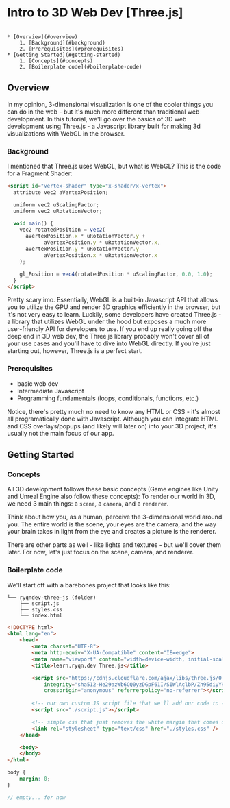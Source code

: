 # Intro to 3D Web Dev [Three.js]

```table-of-contents

* [Overview](#overview)
    1. [Background](#background)
    2. [Prerequisites](#prerequisites)
* [Getting Started](#getting-started)
    1. [Concepts](#concepts)
    2. [Boilerplate code](#boilerplate-code)
```

## Overview

In my opinion, 3-dimensional visualization is one of the cooler things you can do in the web - but it's much more different than traditional web development. In this tutorial, we'll go over the basics of 3D web development using Three.js - a Javascript library built for making 3d visualizations with WebGL in the browser.

### Background 

I mentioned that Three.js uses WebGL, but what is WebGL? This is the code for a Fragment Shader:

```html
<script id="vertex-shader" type="x-shader/x-vertex">
  attribute vec2 aVertexPosition;

  uniform vec2 uScalingFactor;
  uniform vec2 uRotationVector;

  void main() {
    vec2 rotatedPosition = vec2(
      aVertexPosition.x * uRotationVector.y +
            aVertexPosition.y * uRotationVector.x,
      aVertexPosition.y * uRotationVector.y -
            aVertexPosition.x * uRotationVector.x
    );

    gl_Position = vec4(rotatedPosition * uScalingFactor, 0.0, 1.0);
  }
</script>

```

Pretty scary imo. Essentially, WebGL is a built-in Javascript API that allows you to utilize the GPU and render 3D graphics efficiently in the browser, but it's not very easy to learn. Luckily, some developers have created Three.js - a library that utilizes WebGL under the hood but exposes a much more user-friendly API for developers to use. If you end up really going off the deep end in 3D web dev, the Three.js library probably won't cover all of your use cases and you'll have to dive into WebGL directly. If you're just starting out, however, Three.js is a perfect start.

### Prerequisites

- basic web dev
- Intermediate Javascript
- Programming fundamentals (loops, conditionals, functions, etc.)

Notice, there's pretty much no need to know any HTML or CSS - it's almost all programatically done with Javascript. Although you can integrate HTML and CSS overlays/popups (and likely will later on) into your 3D project, it's usually not the main focus of our app.

## Getting Started

### Concepts

All 3D development follows these basic concepts (Game engines like Unity and Unreal Engine also follow these concepts): To render our world in 3D, we need 3 main things: a `scene`, a `camera`, and a `renderer`.

Think about how you, as a human, perceive the 3-dimensional world around you. The entire world is the scene, your eyes are the camera, and the way your brain takes in light from the eye and creates a picture is the renderer.

There are other parts as well - like lights and textures - but we'll cover them later. For now, let's just focus on the scene, camera, and renderer.

### Boilerplate code

We'll start off with a barebones project that looks like this:

```file
└── ryqndev-three-js (folder)
    ├── script.js
    ├── styles.css 
    └── index.html
```

```html index.html
<!DOCTYPE html>
<html lang="en">
    <head>
        <meta charset="UTF-8">
        <meta http-equiv="X-UA-Compatible" content="IE=edge">
        <meta name="viewport" content="width=device-width, initial-scale=1.0">
        <title>learn.ryqn.dev Three.js</title>

        <script src="https://cdnjs.cloudflare.com/ajax/libs/three.js/0.151.3/three.min.js"
            integrity="sha512-He29azWb6CQ0yzDGpF61I/SIWlAclbP/Zh95diyYHwpN0VgkH3rtJKJkcApFJG517GxurJQ2UB676HOhB6pyBQ=="
            crossorigin="anonymous" referrerpolicy="no-referrer"></script>
        
        <!-- our own custom JS script file that we'll add our code to -->
        <script src="./script.js"></script>

        <!-- simple css that just removes the white margin that comes default -->
        <link rel="stylesheet" type="text/css" href="./styles.css" />
    </head>

    <body>
    </body>
</html>

```

```css styles.css
body {
    margin: 0;
}

```

```js script.js
// empty... for now
```

### 